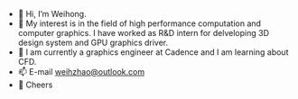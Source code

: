 - 👋 Hi, I’m Weihong.
- 👀 My interest is in the field of high performance computation and computer graphics. I have worked as R&D intern for delveloping 3D design system and GPU graphics driver.
- 🌱 I am currently a graphics engineer at Cadence and I am learning about CFD. 
- 📫 E-mail weihzhao@outlook.com
- 🍻 Cheers
